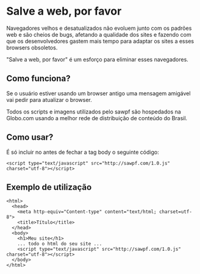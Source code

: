 Salve a web, por favor
===============================

Navegadores velhos e desatualizados não evoluem junto com os padrões web 
e são cheios de bugs, afetando a qualidade dos sites e fazendo com que os
desenvolvedores gastem mais tempo para adaptar os sites a esses browsers
obsoletos.

"Salve a web, por favor" é um esforço para eliminar esses navegadores.



Como funciona?
--------------

Se o usuário estiver usando um browser antigo uma mensagem amigável vai
pedir para atualizar o browser.

Todos os scripts e imagens utilizados pelo sawpf são hospedados na 
Globo.com usando a melhor rede de distribuição de conteúdo do Brasil.



Como usar?
----------

É só incluir no antes de fechar a tag body o seguinte código:

    <script type="text/javascript" src="http://sawpf.com/1.0.js" charset="utf-8"></script>


Exemplo de utilização
---------------------

    <html>
      <head>
        <meta http-equiv="Content-type" content="text/html; charset=utf-8">
        <title>Título</title>
      </head>
      <body>
        <h1>Meu site</h1>
        ... todo o html do seu site ...
        <script type="text/javascript" src="http://sawpf.com/1.0.js" charset="utf-8"></script>
      </body>
    </html>
